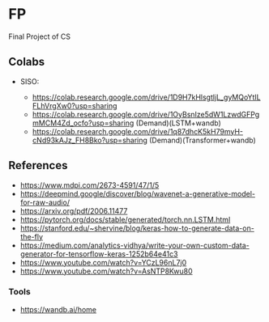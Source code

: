 # FP
Final Project of CS 

## Colabs

* SISO:
  
  - https://colab.research.google.com/drive/1D9H7kHlsgtljL_gyMQoYtILFLhVrgXw0?usp=sharing
  - https://colab.research.google.com/drive/1OyBsnIze5dW1LzwdGFPgmMCM4Zd_ocfo?usp=sharing (Demand)(LSTM+wandb)
  - https://colab.research.google.com/drive/1q87dhcK5kH79myH-cNd93kAJz_FH8Bko?usp=sharing (Demand)(Transformer+wandb)

## References

* https://www.mdpi.com/2673-4591/47/1/5
* https://deepmind.google/discover/blog/wavenet-a-generative-model-for-raw-audio/
* https://arxiv.org/pdf/2006.11477
* https://pytorch.org/docs/stable/generated/torch.nn.LSTM.html
* https://stanford.edu/~shervine/blog/keras-how-to-generate-data-on-the-fly
* https://medium.com/analytics-vidhya/write-your-own-custom-data-generator-for-tensorflow-keras-1252b64e41c3
* https://www.youtube.com/watch?v=YCzL96nL7j0
* https://www.youtube.com/watch?v=AsNTP8Kwu80

### Tools

* https://wandb.ai/home


